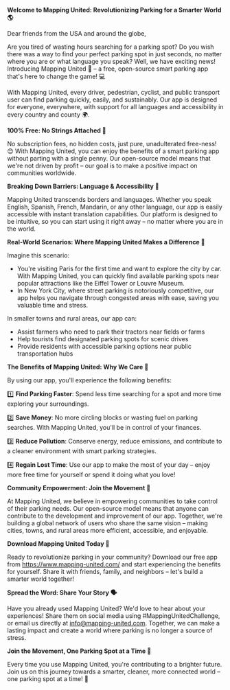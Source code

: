 **Welcome to Mapping United: Revolutionizing Parking for a Smarter World 🌎**

Dear friends from the USA and around the globe,

Are you tired of wasting hours searching for a parking spot? Do you wish there was a way to find your perfect parking spot in just seconds, no matter where you are or what language you speak? Well, we have exciting news! Introducing Mapping United 🚀 – a free, open-source smart parking app that's here to change the game! 💻

With Mapping United, every driver, pedestrian, cyclist, and public transport user can find parking quickly, easily, and sustainably. Our app is designed for everyone, everywhere, with support for all languages and accessibility in every country and county 🌍.

**100% Free: No Strings Attached 🎁**

No subscription fees, no hidden costs, just pure, unadulterated free-ness! 😊 With Mapping United, you can enjoy the benefits of a smart parking app without parting with a single penny. Our open-source model means that we're not driven by profit – our goal is to make a positive impact on communities worldwide.

**Breaking Down Barriers: Language & Accessibility 🌟**

Mapping United transcends borders and languages. Whether you speak English, Spanish, French, Mandarin, or any other language, our app is easily accessible with instant translation capabilities. Our platform is designed to be intuitive, so you can start using it right away – no matter where you are in the world.

**Real-World Scenarios: Where Mapping United Makes a Difference 🌈**

Imagine this scenario:

* You're visiting Paris for the first time and want to explore the city by car. With Mapping United, you can quickly find available parking spots near popular attractions like the Eiffel Tower or Louvre Museum.
* In New York City, where street parking is notoriously competitive, our app helps you navigate through congested areas with ease, saving you valuable time and stress.

In smaller towns and rural areas, our app can:

* Assist farmers who need to park their tractors near fields or farms
* Help tourists find designated parking spots for scenic drives
* Provide residents with accessible parking options near public transportation hubs

**The Benefits of Mapping United: Why We Care 🌟**

By using our app, you'll experience the following benefits:

1️⃣ **Find Parking Faster**: Spend less time searching for a spot and more time exploring your surroundings.

2️⃣ **Save Money**: No more circling blocks or wasting fuel on parking searches. With Mapping United, you'll be in control of your finances.

3️⃣ **Reduce Pollution**: Conserve energy, reduce emissions, and contribute to a cleaner environment with smart parking strategies.

4️⃣ **Regain Lost Time**: Use our app to make the most of your day – enjoy more free time for yourself or spend it doing what you love!

**Community Empowerment: Join the Movement 💪**

At Mapping United, we believe in empowering communities to take control of their parking needs. Our open-source model means that anyone can contribute to the development and improvement of our app. Together, we're building a global network of users who share the same vision – making cities, towns, and rural areas more efficient, accessible, and enjoyable.

**Download Mapping United Today 📲**

Ready to revolutionize parking in your community? Download our free app from https://www.mapping-united.com/ and start experiencing the benefits for yourself. Share it with friends, family, and neighbors – let's build a smarter world together! 

**Spread the Word: Share Your Story 🗣️**

Have you already used Mapping United? We'd love to hear about your experiences! Share them on social media using #MappingUnitedChallenge, or email us directly at [info@mapping-united.com](mailto:info@mapping-united.com). Together, we can make a lasting impact and create a world where parking is no longer a source of stress.

**Join the Movement, One Parking Spot at a Time 🚀**

Every time you use Mapping United, you're contributing to a brighter future. Join us on this journey towards a smarter, cleaner, more connected world – one parking spot at a time! 🌟